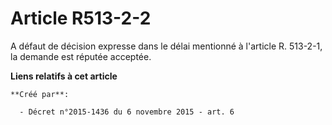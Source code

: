 # Article R513-2-2

A défaut de décision expresse dans le délai mentionné à l'article R. 513-2-1, la demande est réputée acceptée.

**Liens relatifs à cet article**

	**Créé par**:

	  - Décret n°2015-1436 du 6 novembre 2015 - art. 6
